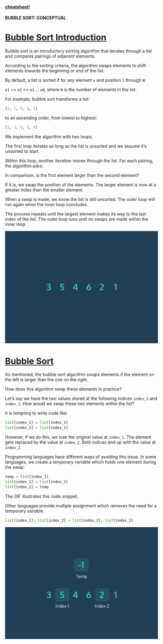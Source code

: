 #### [cheatsheet!](https://www.codecademy.com/learn/sorting-algorithms/modules/cs-bubble-sort/cheatsheet)

#### BUBBLE SORT: CONCEPTUAL

# [Bubble Sort Introduction](https://www.codecademy.com/courses/sorting-algorithms/lessons/bubble-sort-conceptual/exercises/bubble-sort-conceptual-intro)

Bubble sort is an introductory sorting algorithm that iterates through a list and compares pairings of adjacent elements.

According to the sorting criteria, the algorithm swaps elements to shift elements towards the beginning or end of the list.

By default, a list is sorted if for any element `e` and position `1` through `N`:

`e1` <= `e2` <= `e3` … `eN`, where `N` is the number of elements in the list.

For example, bubble sort transforms a list:
```python
[5, 2, 9, 1, 5]
```
to an ascending order, from lowest to highest:
```python
[1, 2, 5, 5, 9]
```
We implement the algorithm with two loops.

The first loop iterates as long as the list is unsorted and we assume it’s unsorted to start.

Within this loop, another iteration moves through the list. For each pairing, the algorithm asks:

In comparison, is the first element larger than the second element?

If it is, we swap the position of the elements. 
The larger element is now at a greater index than the smaller element.

When a swap is made, we know the list is still unsorted. 
The outer loop will run again when the inner loop concludes.

The process repeats until the largest element makes its way to the last index of the list. 
The outer loop runs until no swaps are made within the inner loop.

![boubble short](BubbleSort.webp)

# [Bubble Sort](https://www.codecademy.com/courses/sorting-algorithms/lessons/bubble-sort-conceptual/exercises/bubble-sort-conceptual-swap)

As mentioned, the bubble sort algorithm swaps elements if the element on the left is larger than the one on the right.

How does this algorithm swap these elements in practice?

Let’s say we have the two values stored at the following indices `index_1` and `index_2`. 
How would we swap these two elements within the list?

It is tempting to write code like:
```python
list[index_1] = list[index_2]
list[index_2] = list[index_1]
```
However, if we do this, we lose the original value at `index_1`. 
The element gets replaced by the value at `index_2`. 
Both indices end up with the value at `index_2`.

Programming languages have different ways of avoiding this issue. 
In some languages, we create a temporary variable which holds one element during the swap:
```python
temp = list[index_1]
list[index_1] = list[index_2]
list[index_2] = temp 
```
The GIF illustrates this code snippet.

Other languages provide multiple assignment which removes the need for a temporary variable.
```python
list[index_1], list[index_2] = list[index_2], list[index_1]
```

![swap](swap.webp)
